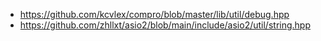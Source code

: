 * https://github.com/kcvlex/compro/blob/master/lib/util/debug.hpp
* https://github.com/zhllxt/asio2/blob/main/include/asio2/util/string.hpp
